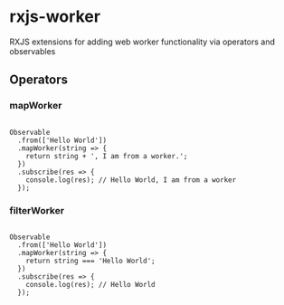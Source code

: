 # rxjs-worker

RXJS extensions for adding web worker functionality via operators and observables


## Operators

### mapWorker
```TS

Observable
  .from(['Hello World'])
  .mapWorker(string => {
    return string + ', I am from a worker.';
  })
  .subscribe(res => {
    console.log(res); // Hello World, I am from a worker
  });
```

### filterWorker
```TS

Observable
  .from(['Hello World'])
  .mapWorker(string => {
    return string === 'Hello World';
  })
  .subscribe(res => {
    console.log(res); // Hello World
  });
```
